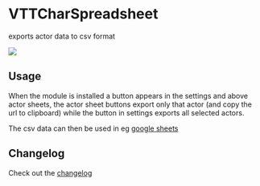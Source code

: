 # VTTCharSpreadsheet

exports actor data to csv format

<img src="https://img.shields.io/badge/dynamic/json??style=for-the-badge&color=green&label=Supported&query=exports&url=https%3A%2F%2Fraw.githubusercontent.com%2Fardittristan%2FVTTCharSpreadSheet%2Fmaster%2Fexports.json">

## Usage

When the module is installed a button appears in the settings and above actor sheets, the actor sheet buttons export only that actor (and copy the url to clipboard) while the button in settings exports all selected actors.

The csv data can then be used in eg [google sheets](https://docs.google.com/spreadsheets/d/1yTr4_7-EGduQl3sJ_9QauWb2Oig6Wt1HS_xfMNq7oGY/edit?usp=sharing)

## Changelog

Check out the [changelog](https://github.com/ardittristan/VTTCharSpreadSheet/blob/master/CHANGELOG.md)
